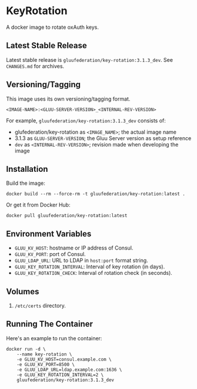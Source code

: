# KeyRotation

A docker image to rotate oxAuth keys.

## Latest Stable Release

Latest stable release is `gluufederation/key-rotation:3.1.3_dev`. See `CHANGES.md` for archives.

## Versioning/Tagging

This image uses its own versioning/tagging format.

    <IMAGE-NAME>:<GLUU-SERVER-VERSION>_<INTERNAL-REV-VERSION>

For example, `gluufederation/key-rotation:3.1.3_dev` consists of:

- glufederation/key-rotation as `<IMAGE_NAME>`; the actual image name
- 3.1.3 as `GLUU-SERVER-VERSION`; the Gluu Server version as setup reference
- `dev` as `<INTERNAL-REV-VERSION>`; revision made when developing the image

## Installation

Build the image:

```
docker build --rm --force-rm -t gluufederation/key-rotation:latest .
```

Or get it from Docker Hub:

```
docker pull gluufederation/key-rotation:latest
```

## Environment Variables

- `GLUU_KV_HOST`: hostname or IP address of Consul.
- `GLUU_KV_PORT`: port of Consul.
- `GLUU_LDAP_URL`: URL to LDAP in `host:port` format string.
- `GLUU_KEY_ROTATION_INTERVAL`: Interval of key rotation (in days).
- `GLUU_KEY_ROTATION_CHECK`: Interval of rotation check (in seconds).

## Volumes

1. `/etc/certs` directory.

## Running The Container

Here's an example to run the container:

```
docker run -d \
    --name key-rotation \
    -e GLUU_KV_HOST=consul.example.com \
    -e GLUU_KV_PORT=8500 \
    -e GLUU_LDAP_URL=ldap.example.com:1636 \
    -e GLUU_KEY_ROTATION_INTERVAL=2 \
    gluufederation/key-rotation:3.1.3_dev
```
